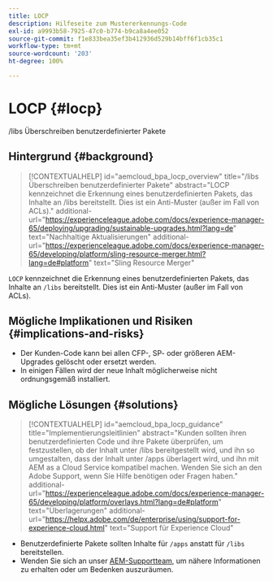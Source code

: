 ```yaml
---
title: LOCP
description: Hilfeseite zum Mustererkennungs-Code
exl-id: a9993b58-7925-47c0-b774-b9ca8a4ee052
source-git-commit: f1e833bea35ef3b412936d529b14bff6f1cb35c1
workflow-type: tm+mt
source-wordcount: '203'
ht-degree: 100%

---
```


# LOCP {#locp}

/libs Überschreiben benutzerdefinierter Pakete

## Hintergrund {#background}

>[!CONTEXTUALHELP]
>id="aemcloud_bpa_locp_overview"
>title="/libs Überschreiben benutzerdefinierter Pakete"
>abstract="LOCP kennzeichnet die Erkennung eines benutzerdefinierten Pakets, das Inhalte an /libs bereitstellt. Dies ist ein Anti-Muster (außer im Fall von ACLs)."
>additional-url="https://experienceleague.adobe.com/docs/experience-manager-65/deploying/upgrading/sustainable-upgrades.html?lang=de" text="Nachhaltige Aktualisierungen"
>additional-url="https://experienceleague.adobe.com/docs/experience-manager-65/developing/platform/sling-resource-merger.html?lang=de#platform" text="Sling Resource Merger"

`LOCP` kennzeichnet die Erkennung eines benutzerdefinierten Pakets, das Inhalte an `/libs` bereitstellt. Dies ist ein Anti-Muster (außer im Fall von ACLs).

## Mögliche Implikationen und Risiken {#implications-and-risks}

* Der Kunden-Code kann bei allen CFP-, SP- oder größeren AEM-Upgrades gelöscht oder ersetzt werden.
* In einigen Fällen wird der neue Inhalt möglicherweise nicht ordnungsgemäß installiert.

## Mögliche Lösungen {#solutions}

>[!CONTEXTUALHELP]
>id="aemcloud_bpa_locp_guidance"
>title="Implementierungsleitlinien"
>abstract="Kunden sollten ihren benutzerdefinierten Code und ihre Pakete überprüfen, um festzustellen, ob der Inhalt unter /libs bereitgestellt wird, und ihn so umgestalten, dass der Inhalt unter /apps überlagert wird, und ihn mit AEM as a Cloud Service kompatibel machen. Wenden Sie sich an den Adobe Support, wenn Sie Hilfe benötigen oder Fragen haben."
>additional-url="https://experienceleague.adobe.com/docs/experience-manager-65/developing/platform/overlays.html?lang=de#platform" text="Überlagerungen"
>additional-url="https://helpx.adobe.com/de/enterprise/using/support-for-experience-cloud.html" text="Support für Experience Cloud"

* Benutzerdefinierte Pakete sollten Inhalte für `/apps` anstatt für `/libs` bereitstellen.
* Wenden Sie sich an unser [AEM-Supportteam](https://helpx.adobe.com/de/enterprise/using/support-for-experience-cloud.html), um nähere Informationen zu erhalten oder um Bedenken auszuräumen.
